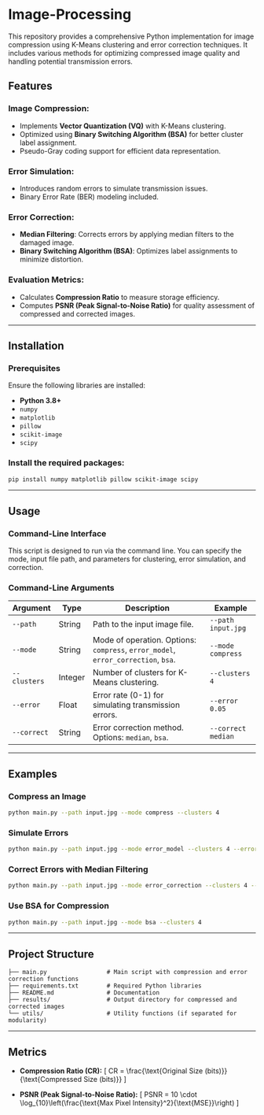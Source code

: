 # Image-Processing

This repository provides a comprehensive Python implementation for image compression using K-Means clustering and error correction techniques. It includes various methods for optimizing compressed image quality and handling potential transmission errors.

## Features

### Image Compression:
- Implements **Vector Quantization (VQ)** with K-Means clustering.
- Optimized using **Binary Switching Algorithm (BSA)** for better cluster label assignment.
- Pseudo-Gray coding support for efficient data representation.

### Error Simulation:
- Introduces random errors to simulate transmission issues.
- Binary Error Rate (BER) modeling included.

### Error Correction:
- **Median Filtering**: Corrects errors by applying median filters to the damaged image.
- **Binary Switching Algorithm (BSA)**: Optimizes label assignments to minimize distortion.

### Evaluation Metrics:
- Calculates **Compression Ratio** to measure storage efficiency.
- Computes **PSNR (Peak Signal-to-Noise Ratio)** for quality assessment of compressed and corrected images.

---

## Installation

### Prerequisites
Ensure the following libraries are installed:
- **Python 3.8+**
- `numpy`
- `matplotlib`
- `pillow`
- `scikit-image`
- `scipy`

### Install the required packages:
```bash
pip install numpy matplotlib pillow scikit-image scipy
```

---

## Usage

### Command-Line Interface
This script is designed to run via the command line. You can specify the mode, input file path, and parameters for clustering, error simulation, and correction.

### Command-Line Arguments

| Argument        | Type     | Description                                                                                  | Example                               |
|------------------|----------|----------------------------------------------------------------------------------------------|---------------------------------------|
| `--path`        | String   | Path to the input image file.                                                                | `--path input.jpg`                    |
| `--mode`        | String   | Mode of operation. Options: `compress`, `error_model`, `error_correction`, `bsa`.            | `--mode compress`                     |
| `--clusters`    | Integer  | Number of clusters for K-Means clustering.                                                   | `--clusters 4`                        |
| `--error`       | Float    | Error rate (0-1) for simulating transmission errors.                                         | `--error 0.05`                        |
| `--correct`     | String   | Error correction method. Options: `median`, `bsa`.                                           | `--correct median`                    |

---

## Examples

### Compress an Image
```bash
python main.py --path input.jpg --mode compress --clusters 4
```

### Simulate Errors
```bash
python main.py --path input.jpg --mode error_model --clusters 4 --error 0.05
```

### Correct Errors with Median Filtering
```bash
python main.py --path input.jpg --mode error_correction --clusters 4 --error 0.05 --correct median
```

### Use BSA for Compression
```bash
python main.py --path input.jpg --mode bsa --clusters 4
```

---

## Project Structure

```
├── main.py                 # Main script with compression and error correction functions
├── requirements.txt        # Required Python libraries
├── README.md               # Documentation
├── results/                # Output directory for compressed and corrected images
└── utils/                  # Utility functions (if separated for modularity)
```

---

## Metrics

- **Compression Ratio (CR):**
  \[
  CR = \frac{\text{Original Size (bits)}}{\text{Compressed Size (bits)}}
  \]

- **PSNR (Peak Signal-to-Noise Ratio):**
  \[
  PSNR = 10 \cdot \log_{10}\left(\frac{\text{Max Pixel Intensity}^2}{\text{MSE}}\right)
  \]
